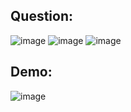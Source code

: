 ## Question:
![image](https://github.com/user-attachments/assets/c8a8a5e7-84de-4e34-9d05-d319ac2f87f2)
![image](https://github.com/user-attachments/assets/e38018b4-908e-4ef0-a43d-e6bedf2c71af)
![image](https://github.com/user-attachments/assets/21558792-2e2a-4c5a-abd7-6c7d60ddd314)

## Demo:
![image](https://github.com/user-attachments/assets/94151fd4-296c-41b6-b0c9-2e37758de8ea)
